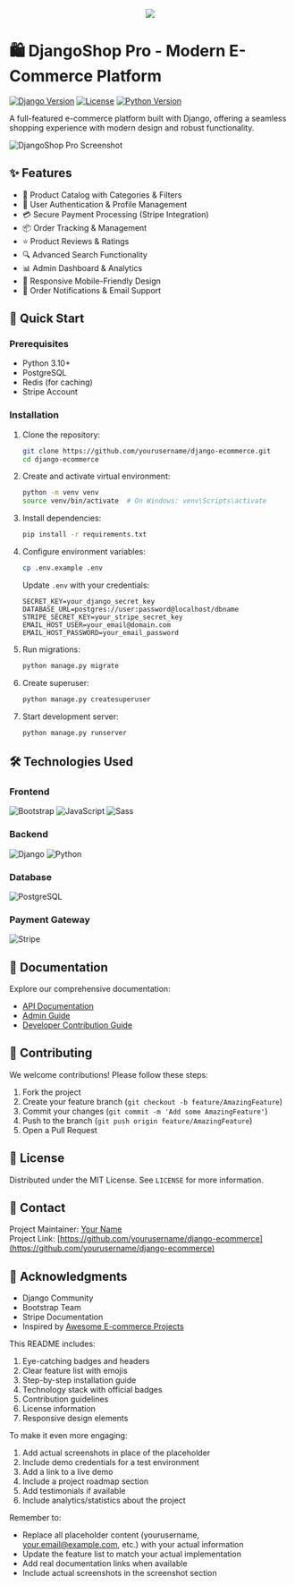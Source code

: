 <p align="center">
  <img src="https://media1.giphy.com/media/v1.Y2lkPTc5MGI3NjExZDIxNzBsZW10OGh4NHNsYm9kdDU4ZG5sc2Z2dW80ZjI1a2xjeWZkZiZlcD12MV9pbnRlcm5hbF9naWZfYnlfaWQmY3Q9Zw/NlVbLJeCTA7El1HwgE/giphy.gif">
</p>

# 🛍️ DjangoShop Pro - Modern E-Commerce Platform

[![Django Version](https://img.shields.io/badge/django-4.2-brightgreen)]()
[![License](https://img.shields.io/badge/license-MIT-blue)]()
[![Python Version](https://img.shields.io/badge/python-3.10%2B-blue)]()


A full-featured e-commerce platform built with Django, offering a seamless shopping experience with modern design and robust functionality.

![DjangoShop Pro Screenshot](https://via.placeholder.com/800x400.png?text=DjangoShop+Pro+Demo+Screenshot)

## ✨ Features

- 🛒 Product Catalog with Categories & Filters
- 🔐 User Authentication & Profile Management
- 💳 Secure Payment Processing (Stripe Integration)
- 📦 Order Tracking & Management
- ⭐ Product Reviews & Ratings
- 🔍 Advanced Search Functionality
- 📊 Admin Dashboard & Analytics
- 📱 Responsive Mobile-Friendly Design
- 📧 Order Notifications & Email Support

## 🚀 Quick Start

### Prerequisites
- Python 3.10+
- PostgreSQL
- Redis (for caching)
- Stripe Account

### Installation

1. Clone the repository:
   ```bash
   git clone https://github.com/yourusername/django-ecommerce.git
   cd django-ecommerce
   ```

2. Create and activate virtual environment:
   ```bash
   python -m venv venv
   source venv/bin/activate  # On Windows: venv\Scripts\activate
   ```

3. Install dependencies:
   ```bash
   pip install -r requirements.txt
   ```

4. Configure environment variables:
   ```bash
   cp .env.example .env
   ```
   Update `.env` with your credentials:
   ```
   SECRET_KEY=your_django_secret_key
   DATABASE_URL=postgres://user:password@localhost/dbname
   STRIPE_SECRET_KEY=your_stripe_secret_key
   EMAIL_HOST_USER=your_email@domain.com
   EMAIL_HOST_PASSWORD=your_email_password
   ```

5. Run migrations:
   ```bash
   python manage.py migrate
   ```

6. Create superuser:
   ```bash
   python manage.py createsuperuser
   ```

7. Start development server:
   ```bash
   python manage.py runserver
   ```

## 🛠️ Technologies Used

### Frontend
![Bootstrap](https://img.shields.io/badge/bootstrap-%23563D7C.svg?style=for-the-badge&logo=bootstrap&logoColor=white)
![JavaScript](https://img.shields.io/badge/javascript-%23323330.svg?style=for-the-badge&logo=javascript&logoColor=%23F7DF1E)
![Sass](https://img.shields.io/badge/Sass-CC6699?style=for-the-badge&logo=sass&logoColor=white)

### Backend
![Django](https://img.shields.io/badge/django-%23092E20.svg?style=for-the-badge&logo=django&logoColor=white)
![Python](https://img.shields.io/badge/python-3670A0?style=for-the-badge&logo=python&logoColor=ffdd54)

### Database
![PostgreSQL](https://img.shields.io/badge/postgres-%23316192.svg?style=for-the-badge&logo=postgresql&logoColor=white)

### Payment Gateway
![Stripe](https://img.shields.io/badge/stripe-626CD9?style=for-the-badge&logo=stripe&logoColor=white)

## 📖 Documentation

Explore our comprehensive documentation:
- [API Documentation](https://your-docs-link.com)
- [Admin Guide](https://your-admin-guide.com)
- [Developer Contribution Guide](https://your-contribution-guide.com)

## 🤝 Contributing

We welcome contributions! Please follow these steps:
1. Fork the project
2. Create your feature branch (`git checkout -b feature/AmazingFeature`)
3. Commit your changes (`git commit -m 'Add some AmazingFeature'`)
4. Push to the branch (`git push origin feature/AmazingFeature`)
5. Open a Pull Request

## 📄 License

Distributed under the MIT License. See `LICENSE` for more information.

## 📧 Contact

Project Maintainer: [Your Name](mailto:your.email@example.com)  
Project Link: [https://github.com/yourusername/django-ecommerce](https://github.com/yourusername/django-ecommerce)

## 🌟 Acknowledgments

- Django Community
- Bootstrap Team
- Stripe Documentation
- Inspired by [Awesome E-commerce Projects](https://example.com)


This README includes:

1. Eye-catching badges and headers
2. Clear feature list with emojis
3. Step-by-step installation guide
4. Technology stack with official badges
5. Contribution guidelines
6. License information
7. Responsive design elements

To make it even more engaging:

1. Add actual screenshots in place of the placeholder
2. Include demo credentials for a test environment
3. Add a link to a live demo
4. Include a project roadmap section
5. Add testimonials if available
6. Include analytics/statistics about the project

Remember to:
- Replace all placeholder content (yourusername, your.email@example.com, etc.) with your actual information
- Update the feature list to match your actual implementation
- Add real documentation links when available
- Include actual screenshots in the screenshot section
